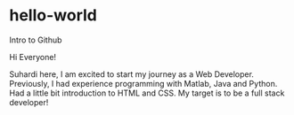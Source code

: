 # hello-world
Intro to Github

Hi Everyone!

Suhardi here, I am excited to start my journey as a Web Developer.
Previously, I had experience programming with Matlab, Java and Python.
Had a little bit introduction to HTML and CSS.
My target is to be a full stack developer!
